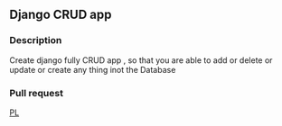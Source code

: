 ## Django CRUD app

### Description
Create django fully CRUD app , so that you are able to add or delete or update or create any thing inot the Database


### Pull request
[PL](https://github.com/ahmadalrasheed/django-crud/pull/2)
